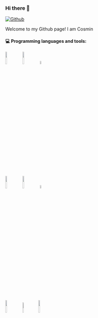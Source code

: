 ### Hi there 👋 


[![Github](https://media3.giphy.com/media/v1.Y2lkPTc5MGI3NjExNzZtOG5kc3hweTgzeWZtdnJwa3UxajZhMThlcTA3MjRzcjA4ZWd1MiZlcD12MV9pbnRlcm5hbF9naWZfYnlfaWQmY3Q9cw/oXPBPpzgPkzvst7wf7/giphy.gif)](https://github.com/Cosmin-fx)


Welcome to my Github page! I am Cosmin

#### :computer: Programming languages and tools: 
<p>
	
<code><img width="10%" src="https://www.vectorlogo.zone/logos/java/java-ar21.svg"></code>
<code><img width="10%" src="https://www.vectorlogo.zone/logos/python/python-ar21.svg"></code>
<code><img width="5%" src="https://icons.veryicon.com/png/o/business/vscode-program-item-icon/typescript.png"></code>
<br />
<code><img width="10%" src="https://www.logo.wine/a/logo/Oracle_Database/Oracle_Database-Logo.wine.svg"></code>
<code><img width="10%" src="https://www.vectorlogo.zone/logos/mysql/mysql-ar21.svg"></code>
<code><img width="5%" src="https://upload.wikimedia.org/wikipedia/commons/thumb/0/00/Virtualbox_logo.svg/1200px-Virtualbox_logo.svg.png"></code>
<br />
<code><img width="10%" src="https://download.logo.wine/logo/MuleSoft/MuleSoft-Logo.wine.png"></code>
<code><img width="9%" src="https://iconlogovector.com/uploads/images/2024/12/sm-6763d6cc24386-Astah.webp"></code>
<code><img width="10%" src="https://www.vectorlogo.zone/logos/git-scm/git-scm-ar21.svg"></code>
</p>
